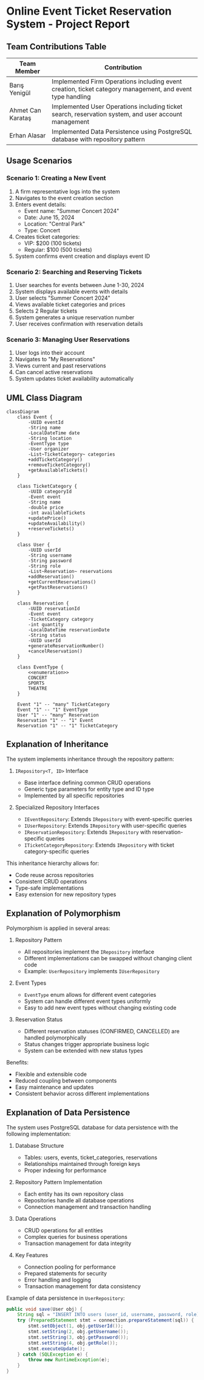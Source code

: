 # Online Event Ticket Reservation System - Project Report

## Team Contributions Table

| Team Member | Contribution |
|-------------|--------------|
| Barış Yenigül | Implemented Firm Operations including event creation, ticket category management, and event type handling |
| Ahmet Can Karataş | Implemented User Operations including ticket search, reservation system, and user account management |
| Erhan Alasar | Implemented Data Persistence using PostgreSQL database with repository pattern |

## Usage Scenarios

### Scenario 1: Creating a New Event
1. A firm representative logs into the system
2. Navigates to the event creation section
3. Enters event details:
   - Event name: "Summer Concert 2024"
   - Date: June 15, 2024
   - Location: "Central Park"
   - Type: Concert
4. Creates ticket categories:
   - VIP: $200 (100 tickets)
   - Regular: $100 (500 tickets)
5. System confirms event creation and displays event ID

### Scenario 2: Searching and Reserving Tickets
1. User searches for events between June 1-30, 2024
2. System displays available events with details
3. User selects "Summer Concert 2024"
4. Views available ticket categories and prices
5. Selects 2 Regular tickets
6. System generates a unique reservation number
7. User receives confirmation with reservation details

### Scenario 3: Managing User Reservations
1. User logs into their account
2. Navigates to "My Reservations"
3. Views current and past reservations
4. Can cancel active reservations
5. System updates ticket availability automatically

## UML Class Diagram

```mermaid
classDiagram
    class Event {
        -UUID eventId
        -String name
        -LocalDateTime date
        -String location
        -EventType type
        -User organizer
        -List~TicketCategory~ categories
        +addTicketCategory()
        +removeTicketCategory()
        +getAvailableTickets()
    }

    class TicketCategory {
        -UUID categoryId
        -Event event
        -String name
        -double price
        -int availableTickets
        +updatePrice()
        +updateAvailability()
        +reserveTickets()
    }

    class User {
        -UUID userId
        -String username
        -String password
        -String role
        -List~Reservation~ reservations
        +addReservation()
        +getCurrentReservations()
        +getPastReservations()
    }

    class Reservation {
        -UUID reservationId
        -Event event
        -TicketCategory category
        -int quantity
        -LocalDateTime reservationDate
        -String status
        -UUID userId
        +generateReservationNumber()
        +cancelReservation()
    }

    class EventType {
        <<enumeration>>
        CONCERT
        SPORTS
        THEATRE
    }

    Event "1" -- "many" TicketCategory
    Event "1" -- "1" EventType
    User "1" -- "many" Reservation
    Reservation "1" -- "1" Event
    Reservation "1" -- "1" TicketCategory
```

## Explanation of Inheritance

The system implements inheritance through the repository pattern:

1. `IRepository<T, ID>` Interface
   - Base interface defining common CRUD operations
   - Generic type parameters for entity type and ID type
   - Implemented by all specific repositories

2. Specialized Repository Interfaces
   - `IEventRepository`: Extends `IRepository` with event-specific queries
   - `IUserRepository`: Extends `IRepository` with user-specific queries
   - `IReservationRepository`: Extends `IRepository` with reservation-specific queries
   - `ITicketCategoryRepository`: Extends `IRepository` with ticket category-specific queries

This inheritance hierarchy allows for:
- Code reuse across repositories
- Consistent CRUD operations
- Type-safe implementations
- Easy extension for new repository types

## Explanation of Polymorphism

Polymorphism is applied in several areas:

1. Repository Pattern
   - All repositories implement the `IRepository` interface
   - Different implementations can be swapped without changing client code
   - Example: `UserRepository` implements `IUserRepository`

2. Event Types
   - `EventType` enum allows for different event categories
   - System can handle different event types uniformly
   - Easy to add new event types without changing existing code

3. Reservation Status
   - Different reservation statuses (CONFIRMED, CANCELLED) are handled polymorphically
   - Status changes trigger appropriate business logic
   - System can be extended with new status types

Benefits:
- Flexible and extensible code
- Reduced coupling between components
- Easy maintenance and updates
- Consistent behavior across different implementations

## Explanation of Data Persistence

The system uses PostgreSQL database for data persistence with the following implementation:

1. Database Structure
   - Tables: users, events, ticket_categories, reservations
   - Relationships maintained through foreign keys
   - Proper indexing for performance

2. Repository Pattern Implementation
   - Each entity has its own repository class
   - Repositories handle all database operations
   - Connection management and transaction handling

3. Data Operations
   - CRUD operations for all entities
   - Complex queries for business operations
   - Transaction management for data integrity

4. Key Features
   - Connection pooling for performance
   - Prepared statements for security
   - Error handling and logging
   - Transaction management for data consistency

Example of data persistence in `UserRepository`:
```java
public void save(User obj) {
    String sql = "INSERT INTO users (user_id, username, password, role) VALUES (?,?,?,?)";
    try (PreparedStatement stmt = connection.prepareStatement(sql)) {
        stmt.setObject(1, obj.getUserId());
        stmt.setString(2, obj.getUsername());
        stmt.setString(3, obj.getPassword());
        stmt.setString(4, obj.getRole());
        stmt.executeUpdate();
    } catch (SQLException e) {
        throw new RuntimeException(e);
    }
}
``` 

